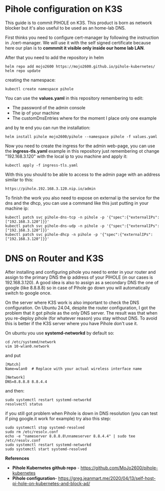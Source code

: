 # Pihole configuration on K3S
This guide is to commit PIHOLE on K3S. This product is born as network blocker but it's also useful to be used as an home-lab DNS.

First thinks you need to configure cert-manager by following the instruction in ./cert-manager. We will use it with the self signed certificate because here our plan is to **commmit it visible only inside our home lab LAN**.

After that you need to add the repository in helm

```
helm repo add mojo2600 https://mojo2600.github.io/pihole-kubernetes/
helm repo update
```

creating the namespace:
```
kubectl create namespace pihole
```
You can use the **values.yaml** in this repository remembering to edit:
* The password of the admin console
* The ip of your machine
* The customDnsEntries where for the moment I place only one example

and by te end you can run the installation:
```
helm install pihole mojo2600/pihole --namespace pihole -f values.yaml
```
Now you need to create the ingress for the admin web-page, you can use the **ingress-tls.yaml** example in this repository just remembering ot change "192.168.3.120" with the local ip to you machine and apply it:

```
kubectl apply -f ingress-tls.yaml
```

With this you should to be able to access to the admin page with an address similar to this:
```
https://pihole.192.168.3.120.nip.io/admin
```

To finish the work you also need to expose on external ip the service for the dns and the dhcp, you can use a command like this just putting in your machine ip:
```
kubectl patch svc pihole-dns-tcp -n pihole -p '{"spec":{"externalIPs":["192.168.3.120"]}}'
kubectl patch svc pihole-dns-udp -n pihole -p '{"spec":{"externalIPs":["192.168.3.120"]}}'
kubectl patch svc pihole-dhcp -n pihole -p '{"spec":{"externalIPs":["192.168.3.120"]}}'
```

# DNS on Router and K3S
After installing and configuring pihole you need to enter in your router and assign to the primary DNS the ip address of your PIHOLE (in our cases is 192.168.3.120). A good idea is also to assign as a secondary DNS the one of google (like 8.8.8.8) so in case of Pihole go down you will automatically switch to google once.

On the server where K3S work is also important to check the DNS configuration. On Ubuntu 24.04, despite the router configuration, I got the problem that it got pihole as the only DNS server. The result was that when you re-deploy pihole (for whatever reason) you stay without DNS. To avoid this is better if the K3S server where you have Pihole don't use it.

On ubuntu you use **systemd-networkd** by default so:
```
cd /etc/systemd/network
vim 10-wlan0.network
```

and put
```
[Match]
Name=wlan0  # Replace with your actual wireless interface name

[Network]
DNS=8.8.8.8 8.8.4.4
```

and then:
```
sudo systemctl restart systemd-networkd
resolvectl status
```

if you still got problem when Pihole is down in DNS resolution (you can test if ping google.it work for example) try also this step:
```
sudo systemctl stop systemd-resolved 
sudo rm /etc/resolv.conf 
echo -e "nameserver 8.8.8.8\nnameserver 8.8.4.4" | sudo tee /etc/resolv.conf
sudo systemctl restart systemd-networkd
sudo systemctl start systemd-resolved 
```



**References**
* **Pihole Kubernetes github repo** - https://github.com/MoJo2600/pihole-kubernetes
* **Pihole configuration**- https://greg.jeanmart.me/2020/04/13/self-host-pi-hole-on-kubernetes-and-block-ad/

